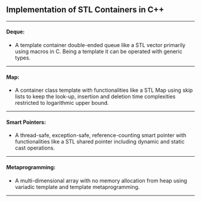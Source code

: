 ## Implementation of STL Containers in C++

-----------------------------------------------------------------------------------------

#### Deque:

* A template container double-ended queue like a STL vector primarily using macros in C. Being a template it can be operated with generic types.

-----------------------------------------------------------------------------------------

#### Map:

* A container class template with functionalities like a STL Map using skip lists to keep the look-up, insertion and deletion time complexities restricted to logarithmic upper bound.

-----------------------------------------------------------------------------------------

#### Smart Pointers:

*  A thread-safe, exception-safe, reference-counting smart pointer with functionalities like a STL shared pointer including dynamic and static cast operations.

-----------------------------------------------------------------------------------------

#### Metaprogramming:

* A multi-dimensional array with no memory allocation from heap using variadic template
and template metaprogramming.

-----------------------------------------------------------------------------------------